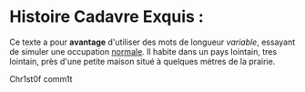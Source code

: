 # Histoire Cadavre Exquis :

Ce texte a pour **avantage** d'utiliser des mots de longueur _variable_, essayant de simuler une occupation [normale](https://fr.wikipedia.org/wiki/Normal). Il habite dans un pays lointain, tres lointain, près d'une petite maison situé à quelques mètres de la prairie.


Chr1st0f comm1t


